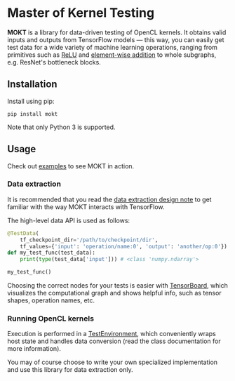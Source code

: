 # Master of Kernel Testing

**MOKT** is a library for data-driven testing of OpenCL kernels. It obtains valid
inputs and outputs from TensorFlow models — this way, you can easily get test data for a wide
variety of machine learning operations, ranging from primitives such as
[ReLU](https://github.com/band-of-four/master-of-kernel-testing/blob/master/examples/relu.py)
and [element-wise addition](https://github.com/band-of-four/master-of-kernel-testing/blob/master/examples/add.py)
to whole subgraphs, e.g. ResNet's bottleneck blocks.

## Installation

Install using pip:

```
pip install mokt
```

Note that only Python 3 is supported.

## Usage

Check out [examples](https://github.com/band-of-four/master-of-kernel-testing/tree/master/examples)
to see MOKT in action.

### Data extraction

It is recommended that you read the
[data extraction design note](https://github.com/band-of-four/master-of-kernel-testing/blob/master/design_notes/Extracting%20Test%20Data%20from%20TensorFlow%20Models.ipynb) to get familiar with the way MOKT interacts with TensorFlow.

The high-level data API is used as follows:

```python
@TestData(
    tf_checkpoint_dir='/path/to/checkpoint/dir',
    tf_values={'input': 'operation/name:0', 'output': 'another/op:0'})
def my_test_func(test_data):
    print(type(test_data['input'])) # <class 'numpy.ndarray'>

my_test_func()
```

Choosing the correct nodes for your tests is easier with [TensorBoard](https://www.tensorflow.org/guide/summaries_and_tensorboard),
which visualizes the computational graph and shows helpful info, such as tensor shapes, operation names, etc.

### Running OpenCL kernels

Execution is performed in a [TestEnvironment](https://github.com/band-of-four/master-of-kernel-testing/blob/master/mokt/test_environment.py),
which conveniently wraps host state and handles data conversion (read the class documentation for more information).

You may of course choose to write your own specialized implementation and use this library for data extraction only.
